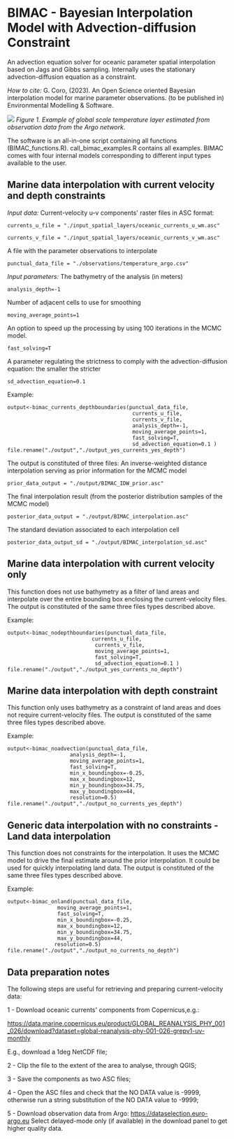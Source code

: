 
# BIMAC - Bayesian Interpolation Model with Advection-diffusion Constraint
An advection equation solver for oceanic parameter spatial interpolation based on Jags and Gibbs sampling. Internally uses the stationary advection-diffusion equation as a constraint.

*How to cite:* G. Coro, (2023). An Open Science oriented Bayesian interpolation model for marine parameter observations. (to be published in) Environmental Modelling & Software.

![](https://github.com/cybprojects65/JagsOceanicSpatialInterpolator/blob/main/global_scale_example.png)
*Figure 1. Example of global scale temperature layer estimated from observation data from the Argo network.* 

The software is an all-in-one script containing all functions (BIMAC_functions.R). call_bimac_examples.R contains all examples.
BIMAC comes with four internal models corresponding to different input types available to the user.

## Marine data interpolation with current velocity and depth constraints
*Input data:*
Current-velocity u-v components' raster files in ASC format:

    currents_u_file = "./input_spatial_layers/oceanic_currents_u_wm.asc"

    currents_v_file = "./input_spatial_layers/oceanic_currents_v_wm.asc" 

A file with the parameter observations to interpolate

    punctual_data_file = "./observations/temperature_argo.csv"

*Input parameters:*
The bathymetry of the analysis (in meters)

    analysis_depth=-1

Number of adjacent cells to use for smoothing

    moving_average_points=1

An option to speed up the processing by using 100 iterations in the MCMC model.

    fast_solving=T

A parameter regulating the strictness to comply with the advection-diffusion equation: the smaller the stricter

    sd_advection_equation=0.1

Example:

    output<-bimac_currents_depthboundaries(punctual_data_file,
                                            currents_u_file,
                                            currents_v_file,
                                            analysis_depth=-1,
                                            moving_average_points=1, 
                                            fast_solving=T, 
                                            sd_advection_equation=0.1 )
    file.rename("./output","./output_yes_currents_yes_depth")

The output is constituted of three files:
An inverse-weighted distance interpolation serving as prior information for the MCMC model

    prior_data_output = "./output/BIMAC_IDW_prior.asc"

The final interpolation result (from the posterior distribution samples of the MCMC model)

    posterior_data_output = "./output/BIMAC_interpolation.asc"

The standard deviation associated to each interpolation cell

    posterior_data_output_sd = "./output/BIMAC_interpolation_sd.asc"

## Marine data interpolation with current velocity only
This function does not use bathymetry as a filter of land areas and interpolate over the entire bounding box enclosing the current-velocity files. The output is constituted of the same three files types described above.

Example:

    output<-bimac_nodepthboundaries(punctual_data_file,
                               currents_u_file,
    							currents_v_file, 
    							moving_average_points=1, 
    							fast_solving=T, 
    							sd_advection_equation=0.1 )
    file.rename("./output","./output_yes_currents_no_depth")

## Marine data interpolation with depth constraint
This function only uses bathymetry as a constraint of land areas and does not require current-velocity files. The output is constituted of the same three files types described above.

Example:

    output<-bimac_noadvection(punctual_data_file,
                        analysis_depth=-1,
                        moving_average_points=1, 
                        fast_solving=T,
                        min_x_boundingbox=-0.25,
                        max_x_boundingbox=12,
                        min_y_boundingbox=34.75,
                        max_y_boundingbox=44,
                        resolution=0.5)
    file.rename("./output","./output_no_currents_yes_depth")

## Generic data interpolation with no constraints - Land data interpolation
This function does not constraints for the interpolation. It uses the MCMC model to drive the final estimate around the prior interpolation. It could be used for quickly interpolating land data. The output is constituted of the same three files types described above.

Example:

    output<-bimac_onland(punctual_data_file,
                    moving_average_points=1, 
                    fast_solving=T,
                    min_x_boundingbox=-0.25,
                    max_x_boundingbox=12,
                    min_y_boundingbox=34.75,
                    max_y_boundingbox=44,
                   resolution=0.5)
    file.rename("./output","./output_no_currents_no_depth")

## Data preparation notes
The following steps are useful for retrieving and preparing current-velocity data:

1 - Download oceanic currents' components from Copernicus,e.g.:

https://data.marine.copernicus.eu/product/GLOBAL_REANALYSIS_PHY_001_026/download?dataset=global-reanalysis-phy-001-026-grepv1-uv-monthly

E.g., download a 1deg NetCDF file;

2 - Clip the file to the extent of the area to analyse, through QGIS;

3 - Save the components as two ASC files;

4 - Open the ASC files and check that the NO DATA value is -9999, otherwise run a string substitution of the NO DATA value to -9999;

5 - Download observation data from Argo: https://dataselection.euro-argo.eu
Select delayed-mode only (if available) in the download panel to get higher quality data.

